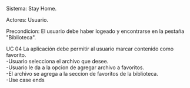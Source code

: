   
Sistema: Stay Home.

Actores: Usuario.

Precondicion: El usuario debe haber logeado y encontrarse en la pestaña "Biblioteca".

UC 04 La aplicación debe permitir al usuario marcar contenido como favorito.<br/>
-Usuario selecciona el archivo que desee.<br/>
-Usuario le da a la opcion de agregar archivo a favoritos.<br/>
-El archivo se agrega a la seccion de favoritos de la biblioteca.<br/>
-Use case ends
